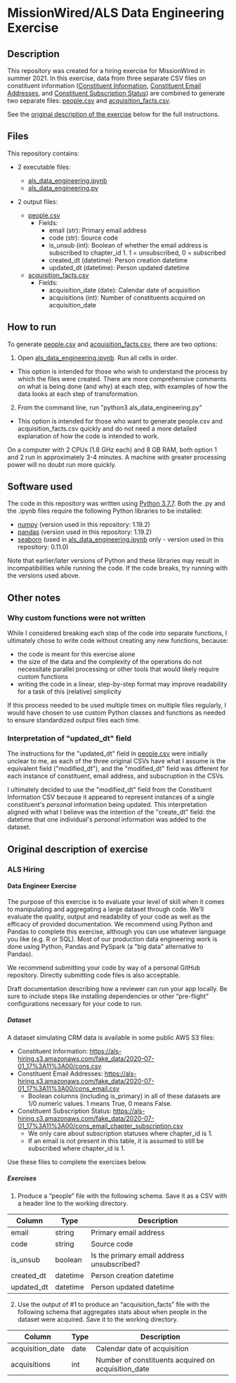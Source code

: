 # MissionWired/ALS Data Engineering Exercise

## Description
This repository was created for a hiring exercise for MissionWired in summer 2021. In this exercise, data from three separate CSV files on constituent information ([Constituent Information](https://als-hiring.s3.amazonaws.com/fake_data/2020-07-01_17%3A11%3A00/cons.csv), [Constituent Email Addresses](https://als-hiring.s3.amazonaws.com/fake_data/2020-07-01_17%3A11%3A00/cons_email.csv), and [Constituent Subscription Status](https://als-hiring.s3.amazonaws.com/fake_data/2020-07-01_17%3A11%3A00/cons_email_chapter_subscription.csv)) are combined to generate two separate files: [people.csv](https://github.com/emilyoxford/mw_als_data_engineering/blob/main/people.csv) and [acquisition_facts.csv](https://github.com/emilyoxford/mw_als_data_engineering/blob/main/acquisition_facts.csv).


See the [original description of the exercise](#original-description-of-exercise) below for the full instructions.

## Files
This repository contains:
- 2 executable files:
    - [als_data_engineering.ipynb](https://github.com/emilyoxford/mw_als_data_engineering/blob/main/als_data_engineering.ipynb)
    - [als_data_engineering.py](https://github.com/emilyoxford/mw_als_data_engineering/blob/main/als_data_engineering.py)

- 2 output files:
    - [people.csv]()
        - Fields:
            - email (str): Primary email address
            - code (str): Source code
            - is_unsub (int): Boolean of whether the email address is subscribed to chapter_id 1. 1 = unsubscribed, 0 = subscribed
            - created_dt (datetime): Person creation datetime
            - updated_dt (datetime): Person updated datetime
    - [acquisition_facts.csv](https://github.com/emilyoxford/mw_als_data_engineering/blob/main/acquisition_facts.csv)
        - Fields:
            - acquisition_date (date): Calendar date of acquisition
            - acquisitions (int): Number of constituents acquired on acquisition_date

## How to run
To generate [people.csv](https://github.com/emilyoxford/mw_als_data_engineering/blob/main/people.csv) and [acquisition_facts.csv](https://github.com/emilyoxford/mw_als_data_engineering/blob/main/acquisition_facts.csv), there are two options:
1. Open [als_data_engineering.ipynb](https://github.com/emilyoxford/mw_als_data_engineering/blob/main/als_data_engineering.ipynb). Run all cells in order.
- This option is intended for those who wish to understand the process by which the files were created. There are more comprehensive comments on what is being done (and why) at each step, with examples of how the data looks at each step of transformation.

2. From the command line, run "python3 als_data_engineering.py"
- This option is intended for those who want to generate people.csv and acquisition_facts.csv quickly and do not need a more detailed explanation of how the code is intended to work.

On a computer with 2 CPUs (1.8 GHz each) and 8 GB RAM, both option 1 and 2 run in approximately 3-4 minutes. A machine with greater processing power will no doubt run more quickly.

## Software used
The code in this repository was written using [Python 3.7.7](https://www.python.org/downloads/release/python-377/). Both the .py and the .ipynb files require the following Python libraries to be installed:
- [numpy](https://numpy.org/install/) (version used in this repository: 1.19.2)
- [pandas](https://pandas.pydata.org/docs/getting_started/install.html) (version used in this repository: 1.19.2)
- [seaborn](https://seaborn.pydata.org/installing.html) (used in [als_data_engineering.ipynb](https://github.com/emilyoxford/mw_als_data_engineering/blob/main/als_data_engineering.ipynb) only - version used in this repository: 0.11.0)

Note that earlier/later versions of Python and these libraries may result in incompatibilities while running the code. If the code breaks, try running with the versions used above.

## Other notes

### Why custom functions were not written

While I considered breaking each step of the code into separate functions, I ultimately chose to write code without creating any new functions, because:
- the code is meant for this exercise alone
- the size of the data and the complexity of the operations do not necessitate parallel processing or other tools that would likely require custom functions
- writing the code in a linear, step-by-step format may improve readability for a task of this (relative) simplicity

If this process needed to be used multiple times on multiple files regularly, I would have chosen to use custom Python classes and functions as needed to ensure standardized output files each time.

### Interpretation of "updated_dt" field

The instructions for the "updated_dt" field in [people.csv](https://github.com/emilyoxford/mw_als_data_engineering/blob/main/people.csv) were initially unclear to me, as each of the three original CSVs have what I assume is the equivalent field ("modified_dt"), and the "modified_dt" field was different for each instance of constituent, email address, and subscruption in the CSVs.

I ultimately decided to use the "modified_dt" field from the Constituent Information CSV because it appeared to represent instances of a single constituent's _personal_ information being updated. This interpretation aligned with what I believe was the intention of the "create_dt" field: the datetime that one individual's _personal_ information was added to the dataset.


## Original description of exercise

### ALS Hiring
#### Data Engineer Exercise

The purpose of this exercise is to evaluate your level of skill when it comes to manipulating and aggregating a large dataset through code. We’ll evaluate the quality, output and readability of your code as well as the efficacy of provided documentation.
We recommend using Python and Pandas to complete this exercise, although you can use whatever language you like (e.g. R or SQL). Most of our production data engineering work is done using Python, Pandas and PySpark (a "big data" alternative to Pandas).

We recommend submitting your code by way of a personal GitHub repository. Directly submitting code files is also acceptable.

Draft documentation describing how a reviewer can run your app locally. Be sure to include steps like installing dependencies or other “pre-flight” configurations necessary for your code to run.

##### Dataset
A dataset simulating CRM data is available in some public AWS S3 files:
- Constituent Information: https://als-hiring.s3.amazonaws.com/fake_data/2020-07-01_17%3A11%3A00/cons.csv
- Constituent Email Addresses: https://als-hiring.s3.amazonaws.com/fake_data/2020-07-01_17%3A11%3A00/cons_email.csv
    - Boolean columns (including is_primary) in all of these datasets are 1/0 numeric values. 1 means True, 0 means False.
- Constituent Subscription Status: https://als-hiring.s3.amazonaws.com/fake_data/2020-07-01_17%3A11%3A00/cons_email_chapter_subscription.csv
    - We only care about subscription statuses where chapter_id is 1.
    - If an email is not present in this table, it is assumed to still be subscribed where chapter_id is 1.
    
Use these files to complete the exercises below.
 
##### Exercises
1. Produce a “people” file with the following schema. Save it as a CSV with a header line to the working directory.

|Column|Type|Description|
|---|---|---|
|email|string|Primary email address|
|code|string|Source code|
|is_unsub|boolean|Is the primary email address unsubscribed?|
|created_dt|datetime|Person creation datetime|
|updated_dt|datetime|Person updated datetime|

2. Use the output of #1 to produce an “acquisition_facts” file with the following schema that aggregates stats about when people in the dataset were acquired. Save it to the working directory.

|Column|Type|Description|
|---|---|---|
|acquisition_date|date|Calendar date of acquisition|
|acquisitions|int|Number of constituents acquired on acquisition_date|
